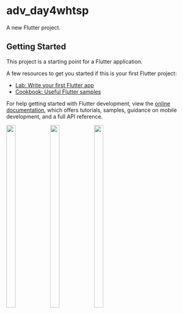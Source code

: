 # adv_day4whtsp

A new Flutter project.

## Getting Started

This project is a starting point for a Flutter application.

A few resources to get you started if this is your first Flutter project:

- [Lab: Write your first Flutter app](https://docs.flutter.dev/get-started/codelab)
- [Cookbook: Useful Flutter samples](https://docs.flutter.dev/cookbook)

For help getting started with Flutter development, view the
[online documentation](https://docs.flutter.dev/), which offers tutorials,
samples, guidance on mobile development, and a full API reference.

<p>
  <img src = "https://user-images.githubusercontent.com/123531128/226525087-f137fb6c-d169-410d-8b24-395900d0613d.png"height=35% width=22%>
  <img src = "https://user-images.githubusercontent.com/123531128/226525158-262c2e66-0c5a-474a-8c22-37a74e09b69c.png"height=35% width=22%>
 <img src = "https://user-images.githubusercontent.com/123531128/226525270-5485520a-ac0f-4a20-9b8c-124e06b4d386.png"height=35% width=22%>

  
 </p>
  
  
  



